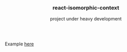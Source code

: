 <div align='center'>
    <br/>
    <br/>
    <h3>react-isomorphic-context</h3>
    <p>project under heavy development</p>
    <br/>
    <br/>
</div>

Example [here](./nextjs-app/)
